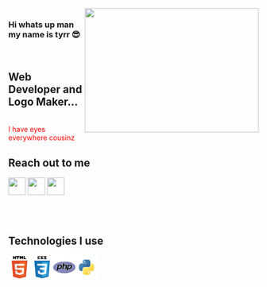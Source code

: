 <img src="https://media.giphy.com/media/XsOWVrgsNYvkwdoTaK/giphy.gif" align="right" width="350" height="250" >

### Hi whats up man  my name is tyrr  :sunglasses: 
<br>

## Web Developer and Logo Maker...
<br>
<font color="red">I have eyes everywhere cousinz</font>

<br>

## Reach out to me

[<img height="35" width="35" src="https://cdn.jsdelivr.net/npm/simple-icons@v8/icons/aseprite.svg" />][site]
[<img height="35" width="35" src="https://cdn.jsdelivr.net/npm/simple-icons@v8/icons/discord.svg" />][dc]
[<img height="35" width="35" src="https://cdn.jsdelivr.net/npm/simple-icons@v8/icons/instagram.svg" />][insta]

<br>
<br>

## Technologies I use
<img  height="45" width="45" src="https://raw.githubusercontent.com/github/explore/80688e429a7d4ef2fca1e82350fe8e3517d3494d/topics/html/html.png"><img height="45" width="45" src="https://raw.githubusercontent.com/github/explore/80688e429a7d4ef2fca1e82350fe8e3517d3494d/topics/css/css.png"><img height="45" widht="50" src="https://raw.githubusercontent.com/github/explore/ccc16358ac4530c6a69b1b80c7223cd2744dea83/topics/php/php.png"><img height="45" widht="45" src="https://raw.githubusercontent.com/github/explore/80688e429a7d4ef2fca1e82350fe8e3517d3494d/topics/python/python.png">












[site]: https://www.yuugencheck.epizy.com/?i=1
[dc]: https://discord.gg/kMX9gM2Qpr
[insta]: https://www.instagram.com/tyrrsama/
